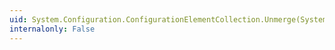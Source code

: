 ```yaml
---
uid: System.Configuration.ConfigurationElementCollection.Unmerge(System.Configuration.ConfigurationElement,System.Configuration.ConfigurationElement,System.Configuration.ConfigurationSaveMode)
internalonly: False
---
```

